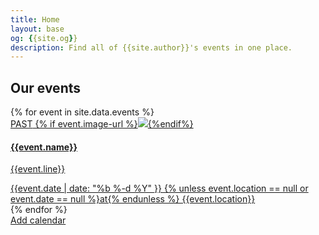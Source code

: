 ```yaml
---
title: Home
layout: base
og: {{site.og}}
description: Find all of {{site.author}}'s events in one place.
---
```



<section class="events">
    <div class="container">
        <div class="row">
            <h2 class="text-center white-text biko">Our events</h2>
            {% for event in site.data.events %}               
                <div class="col-sm-6 col-md-4 ">
                    <a {% unless event.url == null %} href="{{event.url}}" {% endunless %} target="_blank" class="event-url">
                        <div class="panel panel-default ">
                            <div class="panel-heading">
                                <span class="past-text biko">PAST</span>
                                {% if event.image-url %}<img class="img-responsive {% unless event.light_background == null %}light_background{% endunless %}" src="{{event.image-url}}">{%endif%}
                                <h4 class="biko {% unless event.light_background == null %}light_background{% endunless %}" >{{event.name}}</h4>
                            </div>
                            <div class="panel-body event" data-date="{{ event.date }}">                                
                                <p>{{event.line}}</p>
                            </div>
                            <div class="panel-footer">
                                {{event.date |  date: "%b %-d %Y" }} {% unless event.location == null or event.date == null  %}at{% endunless %} {{event.location}}
                            </div>
                        </div>
                    </a>
                </div>
            {% endfor %}
        </div>
        <a class="btn calendar biko" href="https://calendar.google.com/calendar/r?cid=webcal://{{ site.domain }}/calendars/events.ics" target="_blank">Add calendar</a>
    </div>
</section>
